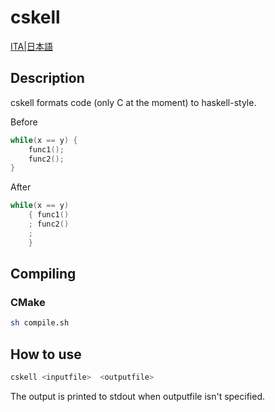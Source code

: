 # cskell

[ITA|日本語](./README.md)

## Description

cskell formats code (only C at the moment) to haskell-style.

Before

```c
while(x == y) {
    func1();
    func2();
}
```

After

```c
while(x == y)
    { func1()
    ; func2()
    ;
    }
```

## Compiling

### CMake

```sh
sh compile.sh
```

## How to use

```sh
cskell <inputfile>  <outputfile>
```

The output is printed to stdout when outputfile isn't specified.
